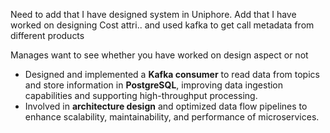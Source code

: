 Need to add that I have designed system in Uniphore.
Add that I have worked on designing Cost attri.. and used kafka to get call metadata from different products

Manages want to see whether you have worked on design aspect or not

- Designed and implemented a **Kafka consumer** to read data from topics and store information in **PostgreSQL**, improving data ingestion capabilities and supporting high-throughput processing.
- Involved in **architecture design** and optimized data flow pipelines to enhance scalability, maintainability, and performance of microservices.